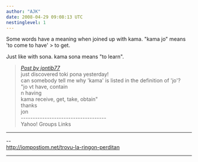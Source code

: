```yaml
---
author: "AJK"
date: 2008-04-29 09:08:13 UTC
nestinglevel: 1
---
```

Some words have a meaning when joined up with kama. "kama jo" means  
'to come to have' > to get.  
  
Just like with sona. kama sona means "to learn".  

> [_Post by jontib77_](/eSWdwse4/query-about-word-list#post1)  
> just discovered toki pona yesterday!  
> can somebody tell me why 'kama' is listed in the definition of 'jo'?  
> "jo vt have, contain  
> n having  
> kama receive, get, take, obtain"  
> thanks  
> jon  
> \------------------------------------  
> Yahoo! Groups Links  
> 

***

\--  
http://iompostiom.net/trovu-la-ringon-perditan  


***